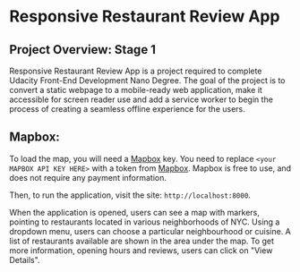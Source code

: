 # Responsive Restaurant Review App

## Project Overview: Stage 1

Responsive Restaurant Review App is a project required to complete Udacity Front-End Development Nano Degree. The goal of the project is to convert a static webpage to a mobile-ready web application, make it accessible for screen reader use and add a service worker to begin the process of creating a seamless offline experience for the users.

## Mapbox:

To load the map, you will need a [Mapbox](https://www.mapbox.com/) key. You need to replace `<your MAPBOX API KEY HERE>` with a token from [Mapbox](https://www.mapbox.com/). Mapbox is free to use, and does not require any payment information.

Then, to run the application, visit the site: `http://localhost:8000`.

When the application is opened, users can see a map with markers, pointing to restaurants located in various neighborhoods of NYC. Using a dropdown menu, users can choose a particular neighbourhood or cuisine. A list of restaurants available are shown in the area under the map. To get more information, opening hours and reviews, users can click on "View Details". 
